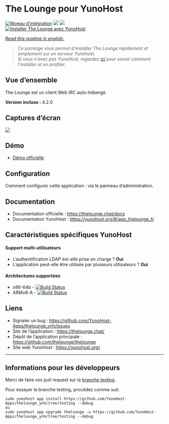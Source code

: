 # The Lounge pour YunoHost

[![Niveau d’intégration](https://dash.yunohost.org/integration/thelounge.svg)](https://dash.yunohost.org/appci/app/thelounge) ![](https://ci-apps.yunohost.org/ci/badges/thelounge.status.svg) ![](https://ci-apps.yunohost.org/ci/badges/thelounge.maintain.svg)  
[![Installer The Lounge avec YunoHost](https://install-app.yunohost.org/install-with-yunohost.png)](https://install-app.yunohost.org/?app=thelounge)

*[Read this readme in english.](./README.md)* 

> *Ce package vous permet d'installer The Lounge rapidement et simplement sur un serveur Yunohost.  
Si vous n’avez pas YunoHost, regardez [ici](https://yunohost.org/#/install) pour savoir comment l’installer et en profiter.*

## Vue d’ensemble
The Lounge est un client Web IRC auto-hébergé.

**Version incluse :** 4.2.0

## Captures d’écran

![](https://raw.githubusercontent.com/thelounge/thelounge.github.io/master/img/thelounge-screenshot.png)

## Démo

* [Démo officielle](https://demo.thelounge.chat/)

## Configuration

Comment configurer cette application : via le panneau d’administration.

## Documentation

 * Documentation officielle : https://thelounge.chat/docs
 * Documentation YunoHost : https://yunohost.org/#/app_thelounge_fr

## Caractéristiques spécifiques YunoHost

#### Support multi-utilisateurs

* L’authentification LDAP est-elle prise en charge ? **Oui**
* L’application peut-elle être utilisée par plusieurs utilisateurs ? **Oui**

#### Architectures supportées

* x86-64b - [![Build Status](https://ci-apps.yunohost.org/ci/logs/thelounge%20%28Apps%29.svg)](https://ci-apps.yunohost.org/ci/apps/thelounge/)
* ARMv8-A - [![Build Status](https://ci-apps-arm.yunohost.org/ci/logs/thelounge%20%28Apps%29.svg)](https://ci-apps-arm.yunohost.org/ci/apps/thelounge/)

## Liens

 * Signaler un bug : https://github.com/YunoHost-Apps/thelounge_ynh/issues
 * Site de l’application : https://thelounge.chat/
 * Dépôt de l’application principale : https://github.com/thelounge/thelounge
 * Site web YunoHost : https://yunohost.org/

---

## Informations pour les développeurs

Merci de faire vos pull request sur la [branche testing](https://github.com/YunoHost-Apps/thelounge_ynh/tree/testing).

Pour essayer la branche testing, procédez comme suit.
```
sudo yunohost app install https://github.com/YunoHost-Apps/thelounge_ynh/tree/testing --debug
ou
sudo yunohost app upgrade thelounge -u https://github.com/YunoHost-Apps/thelounge_ynh/tree/testing --debug
```

